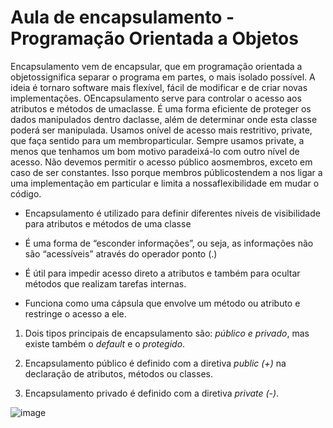 # Aula de encapsulamento - Programação Orientada a Objetos

Encapsulamento vem de encapsular, que em programação orientada a objetossignifica separar o programa em partes, o mais isolado possível. A ideia é tornaro software mais flexível, fácil de modificar e de criar novas implementações. OEncapsulamento serve para controlar o acesso aos atributos e métodos de umaclasse. É uma forma eficiente de proteger os dados manipulados dentro daclasse, além de determinar onde esta classe poderá ser manipulada. Usamos onível de acesso mais restritivo, private, que faça sentido para um membroparticular. Sempre usamos private, a menos que tenhamos um bom motivo paradeixá-lo com outro nível de acesso. Não devemos permitir o acesso público aosmembros, exceto em caso de ser constantes. Isso porque membros públicostendem a nos ligar a uma implementação em particular e limita a nossaflexibilidade em mudar o código.

- Encapsulamento é utilizado para definir diferentes níveis de visibilidade
para atributos e métodos de uma classe

- É uma forma de “esconder informações”, ou seja, as informações não são
“acessíveis” através do operador ponto (.)

- É útil para impedir acesso direto a atributos e também para ocultar métodos que
realizam tarefas internas.

- Funciona como uma cápsula que envolve um método ou atributo e restringe o
acesso a ele.

1. Dois tipos principais de encapsulamento são: *público e privado*, mas existe também o *default* e o *protegido*.

2. Encapsulamento público é definido com a diretiva *public (+)* na declaração de
atributos, métodos ou classes.

3. Encapsulamento privado é definido com a diretiva *private (-)*.





![image](https://user-images.githubusercontent.com/62342894/161879720-c9831310-d4e7-44d8-821e-4d3326602383.png)
